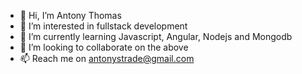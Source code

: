 - 👋 Hi, I’m Antony Thomas
- 👀 I’m interested in fullstack development
- 🌱 I’m currently learning Javascript, Angular, Nodejs and Mongodb
- 💞️ I’m looking to collaborate on the above
- 📫 Reach me on antonystrade@gmail.com

<!---
Anto-Thomas/Anto-Thomas is a ✨ special ✨ repository because its `README.md` (this file) appears on your GitHub profile.
You can click the Preview link to take a look at your changes.
--->

